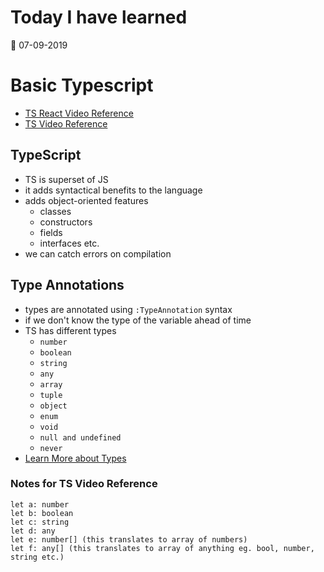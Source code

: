 # Today I have learned

:calendar: 07-09-2019

# Basic Typescript

- [TS React Video Reference](https://www.youtube.com/watch?time_continue=3&v=Z5iWr6Srsj8)
- [TS Video Reference](https://www.youtube.com/watch?v=NjN00cM18Z4)

## TypeScript
- TS is superset of JS
- it adds syntactical benefits to the language
- adds object-oriented features
  - classes
  - constructors
  - fields
  - interfaces etc.
- we can catch errors on compilation

## Type Annotations
- types are annotated using `:TypeAnnotation` syntax
- if we don't know the type of the variable ahead of time
- TS has different types
  - `number`
  - `boolean`
  - `string`
  - `any`
  - `array`
  - `tuple`
  - `object`
  - `enum`
  - `void`
  - `null and undefined`
  - `never`
- [Learn More about Types](https://www.typescriptlang.org/docs/handbook/basic-types.html)

### Notes for TS Video Reference
```
let a: number
let b: boolean
let c: string
let d: any
let e: number[] (this translates to array of numbers)
let f: any[] (this translates to array of anything eg. bool, number, string etc.)
```
